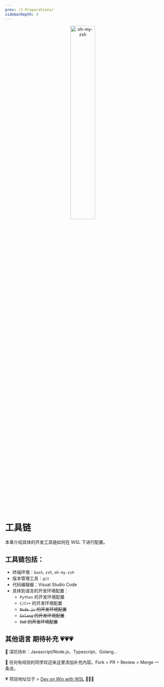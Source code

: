 ```yaml
---
prev: /1-Preparations/
sidebarDepth: 4
---
```


<div align="center"><img src="https://i.loli.net/2018/10/17/5bc6e10ee254f.png" alt="oh-my-zsh" width="40%"/></div>

# 工具链

本章介绍具体的开发工具链如何在 WSL 下进行配置。

## 工具链包括：

- 终端环境：`bash`, `zsh`, `oh-my-zsh`
- 版本管理工具：`git`
- 代码编辑器：Visual Studio Code
- 具体到语言的开发环境配置：
    - `Python` 的开发环境配置
    - `C/C++` 的开发环境配置
    - ~~`Node.js` 的开发环境配置~~
    - ~~`Golang` 的开发环境配置~~
    - ~~`PHP` 的开发环境配置~~

## 其他语言 期待补充 💗💗💗

💨 深坑待补：Javascript/Node.js、Typescript、Golang...

💨 任何有经验的同学欢迎来这里添加补充内容。Fork > PR > Review > Merge 一条龙。

💗 项目地址位于 > [Dev on Win with WSL](https://github.com/spencerwooo/dowww) 🎉🎉🎉